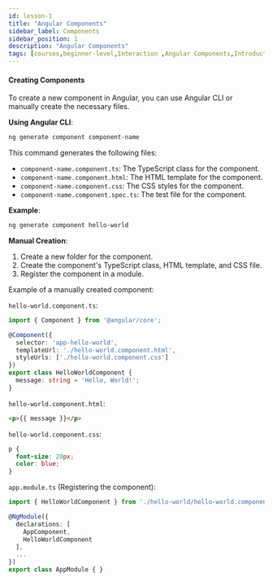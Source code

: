 ```yaml
---
id: lesson-1
title: "Angular Components"
sidebar_label: Components
sidebar_position: 1
description: "Angular Components"
tags: [courses,beginner-level,Interaction ,Angular Components,Introduction]
---
```




#### Creating Components

To create a new component in Angular, you can use Angular CLI or manually create the necessary files.

**Using Angular CLI**:
```bash
ng generate component component-name
```

This command generates the following files:
- `component-name.component.ts`: The TypeScript class for the component.
- `component-name.component.html`: The HTML template for the component.
- `component-name.component.css`: The CSS styles for the component.
- `component-name.component.spec.ts`: The test file for the component.

**Example**:
```bash
ng generate component hello-world
```

**Manual Creation**:
1. Create a new folder for the component.
2. Create the component's TypeScript class, HTML template, and CSS file.
3. Register the component in a module.

Example of a manually created component:

`hello-world.component.ts`:
```typescript
import { Component } from '@angular/core';

@Component({
  selector: 'app-hello-world',
  templateUrl: './hello-world.component.html',
  styleUrls: ['./hello-world.component.css']
})
export class HelloWorldComponent {
  message: string = 'Hello, World!';
}
```

`hello-world.component.html`:
```html
<p>{{ message }}</p>
```

`hello-world.component.css`:
```css
p {
  font-size: 20px;
  color: blue;
}
```

`app.module.ts` (Registering the component):
```typescript
import { HelloWorldComponent } from './hello-world/hello-world.component';

@NgModule({
  declarations: [
    AppComponent,
    HelloWorldComponent
  ],
  ...
})
export class AppModule { }
```